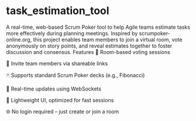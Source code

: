 # task_estimation_tool
A real-time, web-based Scrum Poker tool to help Agile teams estimate tasks more effectively during planning meetings. Inspired by scrumpoker-online.org, this project enables team members to join a virtual room, vote anonymously on story points, and reveal estimates together to foster discussion and consensus.
Features
🔐 Room-based voting sessions

👥 Invite team members via shareable links

🃏 Supports standard Scrum Poker decks (e.g., Fibonacci)

🔄 Real-time updates using WebSockets

🧩 Lightweight UI, optimized for fast sessions

🌐 No login required – just create or join a room
